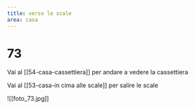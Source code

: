 ```yaml
---
title: verso le scale
area: casa
---
```

# 73

Vai al [[54-casa-cassettiera]] per andare a vedere la cassettiera

Vai al [[53-casa-in cima alle scale]] per salire le scale

![[foto_73.jpg]]
